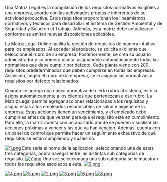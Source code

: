 Una Matriz Legal es la compilación de los requisitos normativos exigibles a una empresa, acorde con las actividades propias e inherentes de su actividad productiva. Estos requisitos proporcionan los lineamientos normativos y técnicos para desarrollar el Sistema de Gestión Ambiental y de Seguridad y Salud en el Trabajo. Además, esta matriz debe actualizarse conforme se emitan nuevas disposiciones aplicables.

La Matriz Legal Online facilita la gestión de requisitos de manera intuitiva para los empleados. Al acceder al producto, se solicita al cliente que seleccione el rubro de su empresa. Posteriormente, se crea su usuario administrador y su primera planta, asignándole automáticamente todas las normativas que debe cumplir por defecto. Cada planta viene con 200 requisitos predeterminados que deben cumplirse en todas las empresas. Asimismo, según el rubro de la empresa, se le asignan las normativas y requisitos por defecto relacionados.

Cuando se agrega una nueva normativa de cierto rubro al sistema, este la asigna automáticamente a los clientes que pertenezcan a ese rubro. La Matriz Legal permite agregar acciones relacionadas a los requisitos y asigna estas a los empleados responsables de salud e higiene de la empresa. Estas acciones tienen un vencimiento, y el empleado debe cumplirlas antes de que venzan para que el requisito esté en cumplimiento. Para ello, la matriz cuenta con un apartado donde se pueden visualizar las acciones próximas a vencer y las que ya han vencido. Además, cuenta con un panel de control que permite hacer un seguimiento exhaustivo de qué requisitos se están cumpliendo y cuáles no.

[![1.png](https://i.postimg.cc/XN2RsGHF/1.png)](https://postimg.cc/NLHCMMwf)
Este seria el home de la aplicacion, seleccionando una de estas tres categorias, podra navegar entre las distintas sub categorias de requisito.
[![7.png](https://i.postimg.cc/504r3b8n/7.png)](https://postimg.cc/mcnVZxXH)
Una vez seleccionada una sub categoria se le muestran todos los requisitos asociados a esta.
[![9.png](https://i.postimg.cc/mgW89yRX/9.png)](https://postimg.cc/svKYdSM7)


[![4.png](https://i.postimg.cc/T3bB2kRq/4.png)](https://postimg.cc/G4cXqxTH)
[![5.png](https://i.postimg.cc/KYrVBR31/5.png)](https://postimg.cc/hJvpq4rn)
[![2.png](https://i.postimg.cc/65yDgWgP/2.png)](https://postimg.cc/ZCz7ySTP)
[![3.png](https://i.postimg.cc/N0wSK1Fh/3.png)](https://postimg.cc/TKCCS5nQ)
[![6.png](https://i.postimg.cc/28MPDpfS/6.png)](https://postimg.cc/SJLZ6vsB)
[![8.png](https://i.postimg.cc/zvxCLTzB/8.png)](https://postimg.cc/m1FzJzFf)
